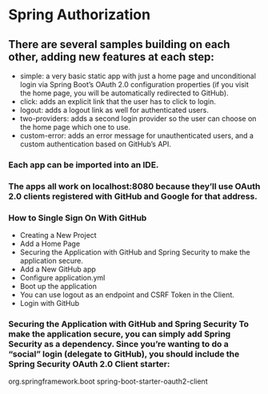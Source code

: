 # Spring Authorization

## There are several samples building on each other, adding new features at each step:

* simple: a very basic static app with just a home page and unconditional login via Spring Boot’s OAuth 2.0 configuration properties (if you visit the home page, you will be automatically redirected to GitHub).
* click: adds an explicit link that the user has to click to login.
* logout: adds a logout link as well for authenticated users.
* two-providers: adds a second login provider so the user can choose on the home page which one to use.
* custom-error: adds an error message for unauthenticated users, and a custom authentication based on GitHub’s API.

### Each app can be imported into an IDE.
### The apps all work on localhost:8080 because they’ll use OAuth 2.0 clients registered with GitHub and Google for that address.

### How to Single Sign On With GitHub
* Creating a New Project
* Add a Home Page
* Securing the Application with GitHub and Spring Security to make the application secure.
* Add a New GitHub app
* Configure application.yml
* Boot up the application
* You can use logout as an endpoint and CSRF Token in the Client.
* Login with GitHub

### Securing the Application with GitHub and Spring Security To make the application secure, you can simply add Spring Security as a dependency. Since you’re wanting to do a “social” login (delegate to GitHub), you should include the Spring Security OAuth 2.0 Client starter:

<dependency>
	<groupId>org.springframework.boot</groupId>
	<artifactId>spring-boot-starter-oauth2-client</artifactId>
</dependency>


